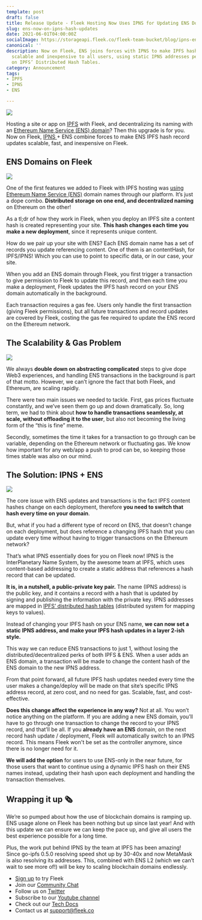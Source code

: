 ```yaml
---
template: post
draft: false
title: Release Update - Fleek Hosting Now Uses IPNS for Updating ENS Domains!
slug: ens-now-on-ipns-hash-updates
date: 2021-06-01T04:00:00Z
socialImage: https://storageapi.fleek.co/fleek-team-bucket/blog/ipns-ens.png
canonical: ''
description: Now on Fleek, ENS joins forces with IPNS to make IPFS hash record updates
  scalable and inexpensive to all users, using static IPNS addresses per site, updated
  on IPFS’ Distributed Hash Tables.
category: Announcement
tags:
- IPFS
- IPNS
- ENS

---
```

![](https://storageapi.fleek.co/fleek-team-bucket/blog/ipns-ens.png)

Hosting a site or app on [IPFS](https://ipfs.io/) with Fleek, and decentralizing its naming with an [Ethereum Name Service (ENS) domain](http://ens.domains/)? Then this upgrade is for you. Now on Fleek, [IPNS ](https://docs.ipfs.io/concepts/ipns/#example-ipns-setup-with-cli)+ ENS combine forces to make ENS IPFS hash record updates scalable, fast, and inexpensive on Fleek.

## ENS Domains on Fleek

![](https://storageapi.fleek.co/fleek-team-bucket/blog/ENS-APP.png)

One of the first features we added to Fleek with IPFS hosting was [using Ethereum Name Service (ENS)](https://blog.fleek.co/posts/guide-ens-domains-ipfs-ethereum-name-service) domain names through our platform. It’s just a dope combo. **Distributed storage on one end, and decentralized naming** on Ethereum on the other!

As a tl;dr of how they work in Fleek, when you deploy an IPFS site a content hash is created representing your site. **This hash changes each time you make a new deployment**, since it represents unique content.

How do we pair up your site with ENS? Each ENS domain name has a set of records you update referencing content. One of them is an contentHash, for IPFS/IPNS! Which you can use to point to specific data, or in our case, your site.

When you add an ENS domain through Fleek, you first trigger a transaction to give permission to Fleek to update this record, and then each time you make a deployment, Fleek updates the IPFS hash record on your ENS domain automatically in the background.

Each transaction requires a gas fee. Users only handle the first transaction (giving Fleek permissions), but all future transactions and record updates are covered by Fleek, costing the gas fee required to update the ENS record on the Ethereum network.

## The Scalability & Gas Problem

![](https://storageapi.fleek.co/fleek-team-bucket/blog/gas-fine.png)

We always **double down on abstracting complicated** steps to give dope Web3 experiences, and handling ENS transactions in the background is part of that motto. However, we can’t ignore the fact that both Fleek, and Ethereum, are scaling rapidly.

There were two main issues we needed to tackle. First, gas prices fluctuate constantly, and we’ve seen them go up and down dramatically. So, long term, we had to think about **how to handle transactions seamlessly, at scale, without offloading it to the user**, but also not becoming the living form of the “this is fine” meme.

Secondly, sometimes the time it takes for a transaction to go through can be variable, depending on the Ethereum network or fluctuating gas. We know how important for any web/app a push to prod can be, so keeping those times stable was also on our mind.

## The Solution: IPNS + ENS

![](https://storageapi.fleek.co/fleek-team-bucket/blog/ipns-ens-fleek.png)

The core issue with ENS updates and transactions is the fact IPFS content hashes change on each deployment, therefore **you need to switch that hash every time on your domain**.

But, what if you had a different type of record on ENS, that doesn’t change on each deployment, but does reference a changing IPFS hash that you can update every time without having to trigger transactions on the Ethereum network?

That’s what IPNS essentially does for you on Fleek now! IPNS is the InterPlanetary Name System, by the awesome team at IPFS, which uses content-based addressing to create a static address that references a hash record that can be updated.

**It is, in a nutshell, a public-private key pair.** The name (IPNS address) is the public key, and it contains a record with a hash that is updated by signing and publishing the information with the private key. IPNS addresses are mapped in [IPFS’ distributed hash tables](https://docs.ipfs.io/concepts/dht/) (distributed system for mapping keys to values).

Instead of changing your IPFS hash on your ENS name, **we can now set a static IPNS address, and make your IPFS hash updates in a layer 2-ish style.**

This way we can reduce ENS transactions to just 1, without losing the distributed/decentralized perks of both IPFS & ENS. When a user adds an ENS domain, a transaction will be made to change the content hash of the ENS domain to the new IPNS address.

From that point forward, all future IPFS hash updates needed every time the user makes a change/deploy will be made on that site’s specific IPNS address record, at zero cost, and no need for gas. Scalable, fast, and cost-effective.

**Does this change affect the experience in any way?** Not at all. You won’t notice anything on the platform. If you are adding a new ENS domain, you’ll have to go through one transaction to change the record to your IPNS record, and that’ll be all. If you **already have an ENS** domain, on the next record hash update / deployment, Fleek will automatically switch to an IPNS record. This means Fleek won't be set as the controller anymore, since there is no longer need for it.

**We will add the option** for users to use ENS-only in the near future, for those users that want to continue using a dynamic IPFS hash on their ENS names instead, updating their hash upon each deployment and handling the transaction themselves.

## Wrapping it up 🗞️

We’re so pumped about how the use of blockchain domains is ramping up. ENS usage alone on Fleek has been nothing but up since last year! And with this update we can ensure we can keep the pace up, and give all users the best experience possible for a long time.

Plus, the work put behind IPNS by the team at IPFS has been amazing! Since go-ipfs 0.5.0 resolving speed shot up by 30-40x and now MetaMask is also resolving its addresses. This, combined with ENS L2 (which we can’t wait to see more of!) will be key to scaling blockchain domains endlessly.

* [Sign up](https://app.fleek.co/) to try Fleek
* Join our [Community Chat](https://slack.fleek.co/)
* Follow us on [Twitter](https://twitter.com/FleekHQ)
* Subscribe to our [Youtube channel](https://www.youtube.com/channel/UCBzlwYM0JjZpjDZ52-SLUmw)
* Check out our [Tech Docs](https://docs.fleek.co/)
* Contact us at support@fleek.co